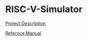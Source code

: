 # RISC-V-Simulator
[Project Description](https://github.com/DhanushSavaram/RISC-V-Simulator/blob/main/docs/Final%20Project%20Description%202025-1.pdf)


[Refernce Manual](https://github.com/DhanushSavaram/RISC-V-Simulator/blob/main/unpriv-isa-asciidoc-40-56.pdf)
